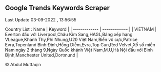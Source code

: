 

## Google Trends Keywords Scraper 
 
Last Update 03-09-2022 , 13:56:55

Country List :
 Name  | Keyword |
| ------------- | ------------- |
| VIETNAM | Everton đấu với Liverpool,Châu Kim Sang,HAGL,Bảng xếp hạng VLeague,Khánh Thy,Phi Nhung,U20 Việt Nam,Biển vô cực,Patrice Evra,Topenland Bình Định,Hồng Diễm,Evra,Top Gun,Red Velvet,Xổ số miền Nam ngày 2 tháng 9,Ngày Quốc khánh Việt Nam,M.U,Hà Nội đấu với Bình Định,Manchester United,Dortmund |



© Abdul Muttaqin 
